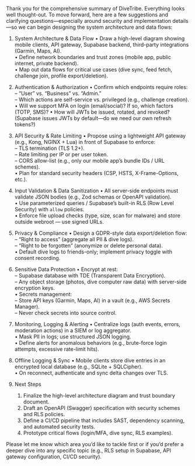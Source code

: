 Thank you for the comprehensive summary of DiveTribe. Everything looks well thought-out. To move forward, here are a few suggestions and clarifying questions—especially around security and implementation details—so we can begin designing the system architecture and data flows:

1.  System Architecture & Data Flow
    •  Draw a high-level diagram showing mobile clients, API gateway, Supabase backend, third-party integrations (Garmin, Maps, AI).  
    •  Define network boundaries and trust zones (mobile app, public internet, private backend).  
    •  Map out data flows for critical use cases (dive sync, feed fetch, challenge join, profile export/deletion).

2.  Authentication & Authorization
    •  Confirm which endpoints require roles:  
       –  “User” vs. “Business” vs. “Admin.”  
       –  Which actions are self-service vs. privileged (e.g., challenge creation).
    •  Will we support MFA on login (email/social)? If so, which factors (TOTP, SMS)?
    •  How will JWTs be issued, rotated, and revoked? (Supabase issues JWTs by default—do we need our own refresh tokens?)

3.  API Security & Rate Limiting
    •  Propose using a lightweight API gateway (e.g., Kong, NGINX + Lua) in front of Supabase to enforce:  
       –  TLS termination (TLS 1.2+).  
       –  Rate limiting per IP or per user token.  
       –  CORS allow-list (e.g., only our mobile app’s bundle IDs / URL schemes).  
    •  Plan for standard security headers (CSP, HSTS, X-Frame-Options, etc.).

4.  Input Validation & Data Sanitization
    •  All server-side endpoints must validate JSON bodies (e.g., Zod schemas or OpenAPI validation).  
    •  Use parameterized queries / Supabase’s built-in RLS (Row Level Security) with `allow` policies.  
    •  Enforce file upload checks (type, size, scan for malware) and store outside webroot — use signed URLs.

5.  Privacy & Compliance
    •  Design a GDPR-style data export/deletion flow:  
       –  “Right to access” (aggregate all PII & dive logs).  
       –  “Right to be forgotten” (anonymize or delete personal data).  
    •  Default dive logs to friends-only; implement privacy toggle with consent recording.

6.  Sensitive Data Protection
    •  Encrypt at rest:  
       –  Supabase database with TDE (Transparent Data Encryption).  
       –  Any object storage (photos, dive computer raw data) with server-side encryption keys.  
    •  Secrets management:  
       –  Store API keys (Garmin, Maps, AI) in a vault (e.g., AWS Secrets Manager).  
       –  Never check secrets into source control.

7.  Monitoring, Logging & Alerting
    •  Centralize logs (auth events, errors, moderation actions) in a SIEM or log aggregator.  
    •  Mask PII in logs; use structured JSON logging.  
    •  Define alerts for anomalous behaviors (e.g., brute-force login attempts, excessive rate-limit hits).

8.  Offline Logging & Sync
    •  Mobile clients store dive entries in an encrypted local database (e.g., SQLite + SQLCipher).  
    •  On reconnect, authenticate and sync delta changes over TLS.

9.  Next Steps
    1.  Finalize the high-level architecture diagram and trust boundary document.  
    2.  Draft an OpenAPI (Swagger) specification with security schemes and RLS policies.  
    3.  Define a CI/CD pipeline that includes SAST, dependency scanning, and automated security tests.  
    4.  Prototype critical flows (login/MFA, dive sync, RLS examples).

Please let me know which area you’d like to tackle first or if you’d prefer a deeper dive into any specific topic (e.g., RLS setup in Supabase, API gateway configuration, CI/CD security).